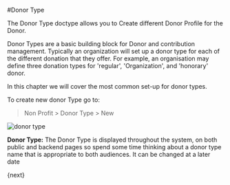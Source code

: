 <!-- add-breadcrumbs -->
#Donor Type

The Donor Type doctype allows you to Create different Donor Profile for the Donor.

Donor Types are a basic building block for Donor and contribution management. Typically an organization will set up a donor type for each of the different donation that they offer. For example, an organisation may define three donation types for 'regular', 'Organization', and 'honorary' donor.

In this chapter we will cover the most common set-up for donor types.

To create new donor Type go to:

> Non Profit > Donor Type > New

<img class="screenshot" alt="donor type" src="/docs/assets/img/non_profit/donor/donor_type.png">

**Donor Type:** The Donor Type is displayed throughout the system, on both public and backend pages so spend some time thinking about a donor type name that is appropriate to both audiences. It can be changed at a later date

{next}